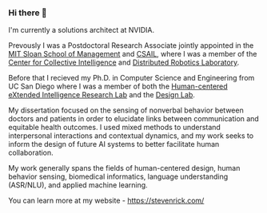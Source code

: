 ### Hi there 👋

I'm currently a solutions architect at NVIDIA.

Prevously I was a Postdoctoral Research Associate jointly appointed in the <a href="https://mitsloan.mit.edu/">MIT Sloan School of Management</a> and <a href="https://www.csail.mit.edu/">CSAIL</a>, where I was a member of the <a href="https://cci.mit.edu/">Center for Collective Intelligence</a> and <a href="https://www.csail.mit.edu/research/distributed-robotics-laboratory">Distributed Robotics Laboratory</a>.

Before that I recieved my Ph.D. in Computer Science and Engineering from UC San Diego where I was a member of both the <a href="https://hxi.ucsd.edu">Human-centered eXtended Intelligence Research Lab</a> and the <a href="https://designlab.ucsd.edu">Design Lab</a>.

My dissertation focused on the sensing of nonverbal behavior between doctors and patients in order to elucidate links between communication and equitable health outcomes. I used mixed methods to understand interpersonal interactions and contextual dynamics, and my work seeks to inform the design of future AI systems to better facilitate human collaboration.

My work generally spans the fields of human-centered design, human behavior sensing, biomedical informatics, language understanding (ASR/NLU), and applied machine learning.

You can learn more at my website - <a href="https://stevenrick.com/">https://stevenrick.com/</a>

<!--
**stevenrick/stevenrick** is a ✨ _special_ ✨ repository because its `README.md` (this file) appears on your GitHub profile.

Here are some ideas to get you started:

- 🔭 I’m currently working on ...
- 🌱 I’m currently learning ...
- 👯 I’m looking to collaborate on ...
- 🤔 I’m looking for help with ...
- 💬 Ask me about ...
- 📫 How to reach me: ...
- 😄 Pronouns: ...
- ⚡ Fun fact: ...
-->
